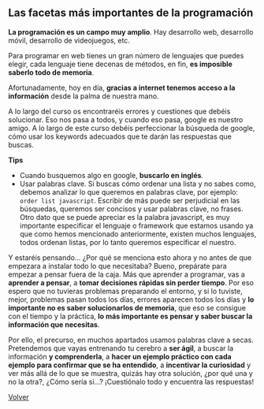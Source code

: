 ## Las facetas más importantes de la programación

**La programación es un campo muy amplio**. Hay desarrollo web, desarrollo móvil, desarrollo de videojuegos, etc.

Para programar en web tienes un gran número de lenguajes que puedes elegir, cada lenguaje tiene decenas de métodos, en fin, **es imposible saberlo todo de memoria**.

Afortunadamente, hoy en día, **gracias a internet tenemos acceso a la información** desde la palma de nuestra mano.

A lo largo del curso os encontraréis errores y cuestiones que debéis solucionar. Eso nos pasa a todos, y cuando eso pasa, google es nuestro amigo. A lo largo de este curso debéis perfeccionar la búsqueda de google, cómo usar los keywords adecuados que te darán las respuestas que buscas.

**Tips**

- Cuando busquemos algo en google, **buscarlo en inglés**.
- Usar palabras clave. Si buscas cómo ordenar una lista y no sabes como, debemos analizar lo que queremos en palabras clave, por ejemplo: `order list javascript`. Escribir de más puede ser perjudicial en las búsquedas, queremos ser concisos y usar palabras clave, no frases. Otro dato que se puede apreciar es la palabra javascript, es muy importante especificar el lenguaje o framework que estamos usando ya que como hemos mencionado anteriormente, existen muchos lenguajes, todos ordenan listas, por lo tanto queremos especificar el nuestro.

Y estaréis pensando... ¿Por qué se menciona esto ahora y no antes de que empezara a instalar todo lo que necesitaba? Bueno, prepárate para empezar a pensar fuera de la caja. Más que aprender a programar, vas a **aprender a pensar**, a **tomar decisiones rápidas sin perder tiempo**. Por eso espero que no tuvieras problemas preparando el entorno, y si lo tuviste, mejor, problemas pasan todos los días, errores aparecen todos los días y **lo importante no es saber solucionarlos de memoria**, que eso se consigue con el tiempo y la práctica, **lo más importante es pensar y saber buscar la información que necesitas**.

Por ello, el precurso, en muchos apartados usamos palabras clave a secas. Pretendemos que vayas entrenando tu cerebro a **ser ágil**, a buscar la información **y comprenderla**, a **hacer un ejemplo práctico con cada ejemplo para confirmar que se ha entendido**, a **incentivar la curiosidad** y ver más allá de lo que se muestra, quizás hay otra solución, ¿por qué una y no la otra?, ¿Cómo sería si...? ¡Cuestiónalo todo y encuentra las respuestas!

[Volver](../README.md)
